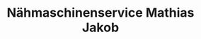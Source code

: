---
title: "Nähmaschinenservice Mathias Jakob"
url: /dresden/naehmaschinenservice-mathias-jakob/
shop: Nähzubehör
---